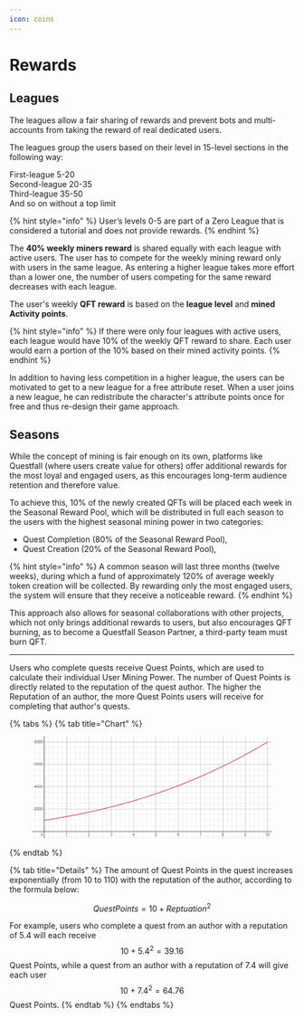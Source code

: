 ```yaml
---
icon: coins
---
```


# Rewards

## Leagues

The leagues allow a fair sharing of rewards and prevent bots and multi-accounts from taking the reward of real dedicated users. 

The leagues group the users based on their level in 15-level sections in the following way:

First-league    5-20\
Second-league   20-35\
Third-league    35-50\
And so on without a top limit

{% hint style="info" %}
User’s levels 0-5 are part of a  Zero League that is considered a tutorial and does not provide rewards.
{% endhint %}

The **40% weekly miners reward** is shared equally with each league with active users. The user has to compete for the weekly mining reward only with users in the same league. As entering a higher league takes more effort than a lower one, the number of users competing for the same reward decreases with each league.

The user's weekly **QFT reward** is based on the **league level** and **mined Activity points**.

{% hint style="info" %}
If there were only four leagues with active users, each league would have 10% of the weekly QFT reward to share. Each user would earn a portion of the 10% based on their mined activity points.
{% endhint %}

In addition to having less competition in a higher league, the users can be motivated to get to a new league for a free attribute reset. When a user joins a new league, he can redistribute the character's attribute points once for free and thus re-design their game approach. 


## Seasons

While the concept of mining is fair enough on its own, platforms like Questfall (where users create value for others) offer additional rewards for the most loyal and engaged users, as this encourages long-term audience retention and therefore value.

To achieve this, 10% of the newly created QFTs will be placed each week in the Seasonal Reward Pool, which will be distributed in full each season to the users with the highest seasonal mining power in two categories:

* Quest Completion (80% of the Seasonal Reward Pool),
* Quest Creation (20% of the Seasonal Reward Pool),


{% hint style="info" %}
A common season will last three months (twelve weeks), during which a fund of approximately 120% of average weekly token creation will be collected. By rewarding only the most engaged users, the system will ensure that they receive a noticeable reward.
{% endhint %}

This approach also allows for seasonal collaborations with other projects, which not only brings additional rewards to users, but also encourages QFT burning, as to become a Questfall Season Partner, a third-party team must burn QFT.

---

Users who complete quests receive Quest Points, which are used to calculate their individual User Mining Power. The number of Quest Points is directly related to the reputation of the quest author. The higher the Reputation of an author, the more Quest Points users will receive for completing that author's quests.

{% tabs %}
{% tab title="Chart" %}
<figure><img src="../.gitbook/assets/image (10).png" alt=""><figcaption></figcaption></figure>
{% endtab %}

{% tab title="Details" %}
The amount of Quest Points in the quest increases exponentially (from 10 to 110) with the reputation of the author, according to the formula below:

$$
QuestPoints=10+Reptuation^{2}
$$

For example, users who complete a quest from an author with a reputation of 5.4 will each receive $$10+5.4^{2}=39.16$$ Quest Points, while a quest from an author with a reputation of 7.4 will give each user $$10+7.4^{2}=64.76$$ Quest Points.
{% endtab %}
{% endtabs %}
